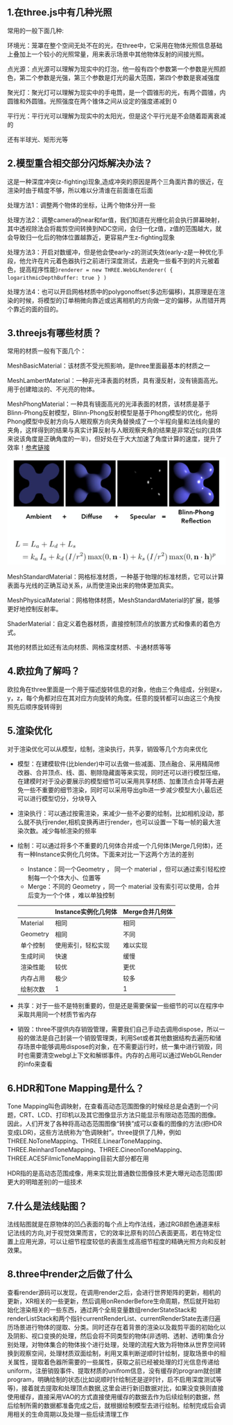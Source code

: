 ## 1.在three.js中有几种光照

常用的一般下面几种:

环境光：笼罩在整个空间无处不在的光，在three中，它采用在物体光照信息基础上叠加上一个较小的光照常量，用来表示场景中其他物体反射的间接光照。

点光源：点光源可以理解为现实中的灯泡，他一般有四个参数第一个参数是光照颜色，第二个参数是光强，第三个参数是灯光的最大范围，第四个参数是衰减强度

聚光灯：聚光灯可以理解为现实中的手电筒，是一个圆锥形的光，有两个圆锥，内圆锥和外圆锥。光照强度在两个锥体之间从设定的强度递减到 0

平行光：平行光可以理解为现实中的太阳光，但是这个平行光是不会随着距离衰减的

还有半球光、矩形光等

## 2.模型重合相交部分闪烁解决办法？

这是一种深度冲突(z-fighting)现象,造成冲突的原因是两个三角面片靠的很近，在渲染时由于精度不够，所以难以分清谁在前面谁在后面

处理方法1：调整两个物体的坐标，让两个物体分开一些

处理方法2：调整camera的near和far值，我们知道在光栅化前会执行屏幕映射，其中透视除法会将裁剪空间转换到NDC空间，会归一化z值，z值的范围越大，就会导致归一化后的物体位置越靠近，更容易产生z-fighting现象

处理方法3：开启对数缓冲，但是他会使early-z的测试失效(early-z是一种优化手段，他允许在片元着色器执行之前进行深度测试，去避免一些看不到的片元被着色，提高程序性能)`renderer = new THREE.WebGLRenderer( { logarithmicDepthBuffer: true } )`

处理方法4：也可以开启网格材质中的polygonoffset(多边形偏移)，其原理是在渲染的时候，将模型的订单稍微向靠近或远离相机的方向做一定的偏移，从而错开两个靠近的面的目的。

## 3.threejs有哪些材质？

常用的材质一般有下面几个：

MeshBasicMaterial：该材质不受光照影响，是three里面最基本的材质之一

MeshLambertMaterial：一种非光泽表面的材质，具有漫反射，没有镜面高光。用于创建暗淡的、不光亮的物体。

MeshPhongMaterial：一种具有镜面高光的光泽表面的材质，该材质是基于Blinn-Phong反射模型，Blinn-Phong反射模型是基于Phong模型的优化，他将Phong模型中反射方向与人眼观察方向夹角替换成了一个半程向量和法线向量的夹角，这样得到的结果与真实计算反射与人眼观察夹角的结果是非常近似的(具体来说该角度是正确角度的一半)，但好处在于大大加速了角度计算的速度，提升了效率！[参考链接](https://zhuanlan.zhihu.com/p/144331612)

![img](https://raw.githubusercontent.com/jialouluos/pic/master/img/202209111731574.jpg)

MeshStandardMaterial：网格标准材质，一种基于物理的标准材质，它可以计算表面与光线的正确互动关系，从而使渲染出来的物体更加真实。

MeshPhysicalMaterial：网格物体材质，MeshStandardMaterial的扩展，能够更好地控制反射率。

ShaderMaterial：自定义着色器材质，直接控制顶点的放置方式和像素的着色方式。

其他的材质比如还有法向材质、网格深度材质、卡通材质等等

## 4.欧拉角了解吗？

欧拉角在three里面是一个用于描述旋转信息的对象，他由三个角组成，分别是x，y，z，每个角都对应在其对应方向旋转的角度。任意的旋转都可以由这三个角按照先后顺序旋转得到

## 5.渲染优化

对于渲染优化可以从模型，绘制，渲染执行，共享，销毁等几个方向来优化

+   模型：在建模软件(比blender)中可以去做一些减面、顶点融合、采用精简修改器、合并顶点、线、面、剔除隐藏面等来实现，同时还可以进行模型压缩，在建模时对于没必要展示的模型细节可以采用共享材质、加重顶点合并等去避免一些不重要的细节渲染，同时可以采用导出glb进一步减少模型大小,最后还可以进行模型切分，分块导入

+   渲染执行：可以通过按需渲染，来减少一些不必要的绘制，比如相机没动，那么就不执行render,相机变换再进行render，也可以设置一下每一帧的最大渲染次数。减少每帧渲染的频率

+   绘制：可以通过将多个不重要的几何体合并成一个几何体(Merge几何体)，还有一种Instance实例化几何体。下面来对比一下这两个方法的差别

    +   Instance：同一个Geometry ， 同一个 material ，但可以通过索引轻松控制每一个个体大小、位置等
    +   Merge：不同的 Geometry ，同一个 material 没有索引可以使用，合并后变为一个个体 ，难以单独控制

    |          | Instance实例化几何体 | Merge合并几何体 |
    | -------- | -------------------- | --------------- |
    | Material | 相同                 | 相同            |
    | Geometry | 相同                 | 不同            |
    | 单个控制 | 使用索引，轻松实现   | 难以实现        |
    | 生成时间 | 快速                 | 缓慢            |
    | 渲染性能 | 较优                 | 更优            |
    | 内存占用 | 极少                 | 较多            |
    | 绘制次数 | 1                    | 1               |

+   共享：对于一些不是特别重要的，但是还是需要保留一些细节的可以在程序中采取共用同一个材质节省内存

+   销毁：three不提供内存销毁管理，需要我们自己手动去调用dispose，所以一般的做法是自己封装一个销毁管理类，利用Set或者其他数据结构去遍历和储存场景中能够调用dispose的对象，在不需要运行时，统一集中进行销毁，同时也需要清空webgl上下文和解绑事件。内存的占用可以通过WebGLRender的info来查看

## 6.HDR和Tone Mapping是什么？

Tone Mapping叫色调映射，在查看高动态范围图像的时候经总是会遇到一个问题，CRT、LCD、打印机以及其它图像显示方法只能显示有限动态范围的图像。因此，人们开发了各种将高动态范围图像“转换”成可以查看的图像的方法(把HDR变成LDR)，这些方法统称为“色调映射”。three提供了几种，例如THREE.NoToneMapping、THREE.LinearToneMapping、THREE.ReinhardToneMapping、THREE.CineonToneMapping、THREE.ACESFilmicToneMapping目前大部分都在用

HDR指的是高动态范围成像，用来实现比普通数位图像技术更大曝光动态范围(即更大的明暗差别)的一组技术

## 7.什么是法线贴图？

法线贴图就是在原物体的凹凸表面的每个点上均作法线，通过RGB颜色通道来标记法线的方向,对于视觉效果而言，它的效率比原有的凹凸表面更高，若在特定位置上应用光源，可以让细节程度较低的表面生成高细节程度的精确光照方向和反射效果。

## 8.three中render之后做了什么

查看render源码可以发现，在调用render之后，会进行世界矩阵的更新，相机的更新，XR相关的一些更新，然后调用onRenderBefore生命周期，然后就开始初始化渲染相关的一些东西，通过两个全局变量数组renderStateStack和renderListStack和两个指针currentRenderList、currentRenderState去递归遍历场景进行物体的提取、分类。同时还存在着背景的渲染以及裁剪平面的初始化以及阴影、视口变换的处理，然后会将不同类型的物体(非透明、透射、透明)集合分别处理，对物体集合的物体挨个进行处理，处理的流程大致为将物体从世界空间转换到观察空间，处理材质双面绘制，利用叉乘判断逆顺时针绘制，提取场景中的相关属性，提取着色器所需要的一些属性，获取之前已经被处理的灯光信息传递给uniform，注册销毁事件、提取材质的unifrom信息，没有缓存的program就创建program，明确绘制的状态(比如说顺时针绘制还是逆时针，启不启用深度测试等等)，接着就去提取和处理顶点数据,这里会进行新旧数据对比，如果没变换则直接使用缓存，直接采用VAO的方式直接使用缓存的数据去作为后续绘制的数据，然后绘制所需的数据都准备完成之后，就根据绘制模型去进行绘制。绘制完成后会调用相关的生命周期以及处理一些后续清理工作
